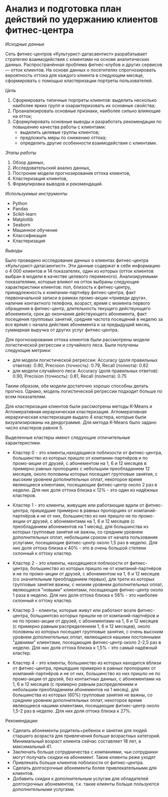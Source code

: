 # Анализ и подготовка план действий по удержанию клиентов фитнес-центра

*Исходные данные*

Сеть фитнес-центров «Культурист-датасаентист» разрабатывает стратегию взаимодействия с клиентами на основе аналитических данных. Распространённая проблема фитнес-клубов и других сервисов — отток клиентов. На основе данных о посетителях спрогнозировать вероятность оттока для каждого клиента в следующем месяце, сформировать с помощью кластеризации портреты пользователей.

*Цель*

1. Сформировать типичные портреты клиентов: выделить несколько наиболее ярких групп и охарактеризовать их основные свойства;
2. Проанализировать основные признаки, наиболее сильно влияющие на отток;
3. Сформулировать основные выводы и разработать рекомендации по повышению качества работы с клиентами: 
    * выделить целевые группы клиентов; 
    * предложить меры по снижению оттока; 
    * определить другие особенности взаимодействия с клиентами.

*Этапы работы*

1. Обзор данных,
2. Исследовательский анализ данных,
3. Построние модели прогнозирования оттока клиентов,
4. Кластеризация клиентов,
5. Формулировка выводов и рекомендаций.

*Используемые инструменты*

* Python
* Pandas
* Scikit-learn
* Matplotlib
* Seaborn
* Машинное обучение
* Классификация
* Кластеризация

*Выводы*

Было проведено исследование данных о клиентах фитнес-центра «Культурист-датасаентист». Эти данные содержат в себе информацию о 4 000 клиентов и 14 показателях, один из которых (отток клиентов выбран в модели в качестве целевого переменого). Анализируемыми показателями, которые влияют на отток выбраны следующие характеристики клиентов: пол, близость к фитнес-центру, принадлежность к компании-партнёру фитнес-центра, факт первоначальной записи в рамках промо-акции «приведи друга», наличие контактного телефона, возраст, время с момента первого обращения в фитнес-центр, длительность текущего действующего абонемента, срок до окончания действующего абонемента, факт посещения групповых занятий, средняя частота посещений в неделю за все время с начала действия абонемента и за предыдущий месяц, суммарная выручка от других услуг фитнес-центра.

Для прогнозирования оттока клиентов были рассмотрены модели логистической регрессии и случайного леса. Были получены следующие метрики:

* для модели логистической регрессии: Accuracy (доля правильных ответов): 0.90, Precision (точность): 0.79, Recall (полнота): 0.82
* для модели случайного леса: Accuracy (доля правильных ответов): 0.90, Precision (точность): 0.81, Recall (полнота): 0.75

Таким образом, обе модели достаточно хорошо способны делать прогноз. Однако, модель логистической регрессии подходит больше по всем показателям.

Для кластеризации клиентов были рассмотрены методы K-Means и Агломеративная иерархическая кластеризация. Агломеративная иерархическая кластеризация выдало 4 кластера, которые были визуализированы на дендограмме. Для метода K-Means было задано число кластеров равное 5.

Выделенные кластеры имеют следующие отличительные характеристики.

* Кластер 0 - это клиенты,находящиеся поблизости от фитнес-центра, большинство из которых пришло от компании-партнёров и по промо-акции от друзей, с абонементом на 1, 6 и 12 месяцев в примерно равных пропорциях с небольшим преобладанием 12 месяцев, около половины которых посещает групповые занятия, с высоким уровнем дополнительных оплат, некоторое время являющиеся клиентами, посещающие фитнес-центр около 2 раз в неделю. Для них доля оттока близка к 12% - это один из надёжных кластеров.

* Кластер 1 - это клиенты, живущие или работающие вдали от фитнес-центра, пришедшие примерно в равных пропорциях от компаний-партнёров и не от них, большинство из них пришло не по промо-акции от друзей, с абонементами на 1, 6 и 12 месяцев (с преобладанием абонементов на 1 месяц), для большинства из которых групповые занятия не важны, со средним уровнем дополнительных оплат, небольшим сроком от начала пользования услугами, посещающие фитнес-центр около 1,5 раз в неделю. Для них доля оттока близка к 40% - это в очень большой степени склонный к оттоку кластер.

* Кластер 2 - это клиенты, находящиеся поблизости от фитнес-центра, большинство из которых пришло не от компаний-партнёров и не по промо-акции от друзей, с абонементом на 1, 6 и 12 месяцев (со значительным преобладанием первых), для трети из которых групповые занятия важны, с низким уровнем дополнительных оплат, являющиеся "новыми" клиентами, посещающие фитнес-центр около 1 раза в неделю. Для них доля оттока близка к 56% - это наиболее склонный к оттоку кластер.

* Кластер 3 - клиенты, которые живут или работают возле фитнес-центра, большинтсво которых пришли не от компаний-партнёров и не по промо-акции от друзей, с абонементами на 1, 6 и 12 месяцев (с примерно равным распределением 1, 6 и 12 месяцев), около половины из которых посещает групповые занятия, с очень высоким уровнем дополнительных оплат, являющиеся нашими постоянными "давними" клиентами, посещающие фитнес-центр около 2-2,5 раз в неделю. Для них доля оттока близка к 1,5% - это самый надёжный кластер.

* Кластер 4 - это клиенты, большинство из которых находится вблизи от фитнес-центра, пришедшие примерно в равных пропорциях от компаний-партнёров и не от них, большинство из них пришло не по промо-акции от друзей, без контактных данных, с абонементами на 1, 6 и 12 месяцев (с примерно равным распределением и небольшим преобладанием абонементов на 1 месяц), для большинства из которых (60%) групповые занятия не важны, со средним уровнем дополнительных оплат, некоторое время являющиеся нашими клиентами, посещающие фитнес-центр около 1,5-2 раз в неделю. Для них доля оттока близка к 27%.

Рекомендации:

* Сделать абонементы родитель+ребенок и занятия для людей старшего возраста для привлечения больше возрастных категорий. Минимальный возраст клиента сейчас составляет 18 лет, а максимальный 41.
* Заключать больше сотрудничества с компаниями, чьи сотрудники могут получать скидки на абонемент. Такие клиенты реже уходят
* Привлекать больше клиентов поблизости от фитнес-центра.
* Сделать долгосрочные абонементы более привлекательными для клиентов.
* Добавить скидки к дополнительным услугам для обладателей долгосрочных абонементов, т.к. такие клиенты больше пользуются дополнительными услугами.
